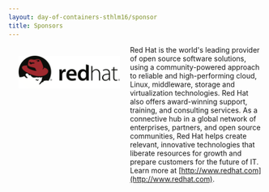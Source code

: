 ```yaml
---
layout: day-of-containers-sthlm16/sponsor
title: Sponsors
---
```

<div style="width:200px;float:left;padding:20px">
  <div style="height:200px;position:relative;">
    <a href="http://www.redhat.com" target="_blank"><img style="position: absolute; top: 0;width:200px" src="/images/sponsors/Red_Hat.png" /></a>
  </div>
  <div style="height:40px;text-align:center;font-size:82%;"><br/></div>
</div>


Red Hat is the world's leading provider of open source software solutions, using a community-powered approach to reliable and high-performing cloud, Linux, middleware, storage and virtualization technologies. Red Hat also offers award-winning support, training, and consulting services. As a connective hub in a global network of enterprises, partners, and open source communities, Red Hat helps create relevant, innovative technologies that liberate resources for growth and prepare customers for the future of IT. Learn more at [http://www.redhat.com](http://www.redhat.com).
